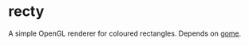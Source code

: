 recty
=====

A simple OpenGL renderer for coloured rectangles. Depends on [gome](https://github.com/snorredc/gome).
